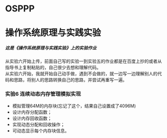 # OSPPP
# 操作系统原理与实践实验
##### 这是《操作系统原理与实践实验》上的实验作业
从实验六开始上传，前面自己写的实验一到实验五的作业都是在百度上抄的或者从指导书上复制粘贴的，自己很少去想和理解代码。  
从实验六开始，我就开始自己动手做，遇到不会做的，就一边写一边理解别人的代码和思路，将别人的思路转换自己的思路，并尝试再重写一遍。
### 实验6 连续动态内存管理模拟实现
- 模拟管理64M的内存块(忘记了这个，结果自己设置成了4096M)
- 设计内存分配函数；
- 设计内存回收函数；
- 实现动态分配和回收操作；
- 可动态显示每个内存块信息。


